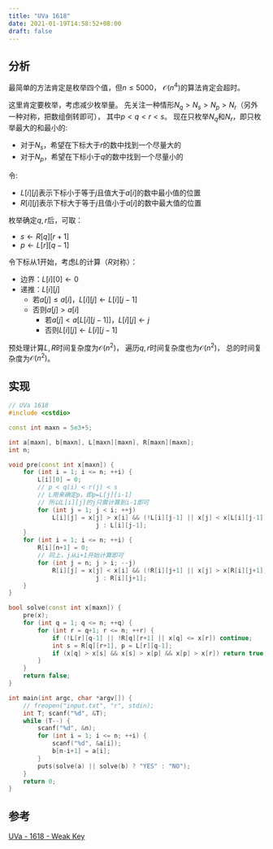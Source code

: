 ```yaml
---
title: "UVa 1618"
date: 2021-01-19T14:58:52+08:00
draft: false
---
```


## 分析

最简单的方法肯定是枚举四个值，但$n \leqslant 5000$，
$\mathcal{O} (n^4)$的算法肯定会超时。

这里肯定要枚举，考虑减少枚举量。
先关注一种情形$N_q > N_s > N_p > N_r$（另外一种对称，把数组倒转即可），
其中$p < q < r < s$。
现在只枚举$N_q$和$N_r$，即只枚举最大的和最小的:
- 对于$N_s$，希望在下标大于$r$的数中找到一个尽量大的
- 对于$N_p$，希望在下标小于$q$的数中找到一个尽量小的

令:
- $L[i][j]$表示下标小于等于$j$且值大于$a[i]$的数中最小值的位置
- $R[i][j]$表示下标大于等于$j$且值小于$a[i]$的数中最大值的位置

枚举确定$q,r$后，可取：
- $s \leftarrow R[q][r+1]$
- $p \leftarrow L[r][q-1]$

令下标从$1$开始，考虑$L$的计算（$R$对称）：
- 边界：$L[i][0] \leftarrow 0$
- 递推：$L[i][j]$
    - 若$a[j] \leqslant a[i]$，$L[i][j] \leftarrow L[i][j-1]$
    - 否则$a[j] > a[i]$
        - 若$a[j] < a[L[i][j-1]]$，$L[i][j] \leftarrow j$
        - 否则$L[i][j] \leftarrow L[i][j-1]$

预处理计算$L,R$时间复杂度为$\mathcal{O} (n^2)$，
遍历$q,r$时间复杂度也为$\mathcal{O} (n^2)$，
总的时间复杂度为$\mathcal{O} (n^2)$。

## 实现

```cpp
// UVa 1618
#include <cstdio>

const int maxn = 5e3+5;

int a[maxn], b[maxn], L[maxn][maxn], R[maxn][maxn];
int n;

void pre(const int x[maxn]) {
    for (int i = 1; i <= n; ++i) {
        L[i][0] = 0;
        // p < q(i) < r(j) < s
        // L用来确定p，即p=L[j][i-1]
        // 所以L[i][j]的j只需计算到i-1即可
        for (int j = 1; j < i; ++j)
            L[i][j] = x[j] > x[i] && (!L[i][j-1] || x[j] < x[L[i][j-1]]) ?
                        j : L[i][j-1];
    }
    for (int i = 1; i <= n; ++i) {
        R[i][n+1] = 0;
        // 同上，j从i+1开始计算即可
        for (int j = n; j > i; --j)
            R[i][j] = x[j] < x[i] && (!R[i][j+1] || x[j] > x[R[i][j+1]]) ?
                        j : R[i][j+1];
    }
}

bool solve(const int x[maxn]) {
    pre(x);
    for (int q = 1; q <= n; ++q) {
        for (int r = q+1; r <= n; ++r) {
            if (!L[r][q-1] || !R[q][r+1] || x[q] <= x[r]) continue;
            int s = R[q][r+1], p = L[r][q-1];
            if (x[q] > x[s] && x[s] > x[p] && x[p] > x[r]) return true;
        }
    }
    return false;
}

int main(int argc, char *argv[]) {
    // freopen("input.txt", "r", stdin);
    int T; scanf("%d", &T);
    while (T--) {
        scanf("%d", &n);
        for (int i = 1; i <= n; ++i) {
            scanf("%d", &a[i]);
            b[n-i+1] = a[i];
        }
        puts(solve(a) || solve(b) ? "YES" : "NO");
    }
    return 0;
}
```

## 参考

[UVa - 1618 - Weak Key](https://blog.csdn.net/zyq522376829/article/details/46649767)
